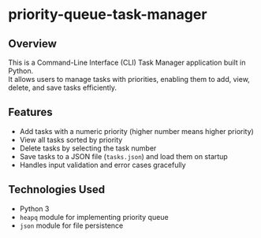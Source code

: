 # priority-queue-task-manager

## Overview
This is a Command-Line Interface (CLI) Task Manager application built in Python.  
It allows users to manage tasks with priorities, enabling them to add, view, delete, and save tasks efficiently.

## Features
- Add tasks with a numeric priority (higher number means higher priority)  
- View all tasks sorted by priority  
- Delete tasks by selecting the task number  
- Save tasks to a JSON file (`tasks.json`) and load them on startup  
- Handles input validation and error cases gracefully  

## Technologies Used
- Python 3  
- `heapq` module for implementing priority queue
- `json` module for file persistence  
